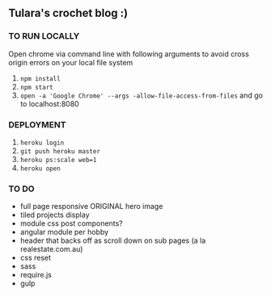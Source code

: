 ## Tulara's crochet blog :)


### TO RUN LOCALLY  

Open chrome via command line with following arguments to avoid cross origin errors on your local file system
  
1. `npm install` 
2. `npm start`
3. `open -a 'Google Chrome' --args -allow-file-access-from-files` and go to localhost:8080

### DEPLOYMENT

1. `heroku login`
2. `git push heroku master`
3. `heroku ps:scale web=1`
4. `heroku open`

### TO DO
- full page responsive ORIGINAL hero image
- tiled projects display
- module css post components?
- angular module per hobby
- header that backs off as scroll down on sub pages (a la realestate.com.au)
- css reset
- sass
- require.js
- gulp